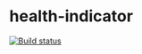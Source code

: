 # health-indicator
[![Build status](https://ci.appveyor.com/api/projects/status/nwd537jjw9oci3pr?svg=true)](https://ci.appveyor.com/project/Dtsvetaev/health-indicator)